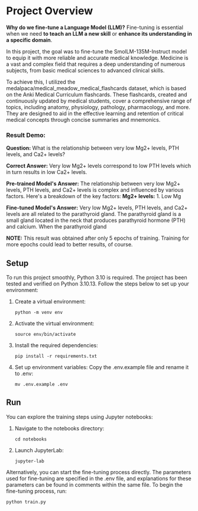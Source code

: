 # Project Overview

**Why do we fine-tune a Language Model (LLM)?** Fine-tuning is essential when we need **to teach an LLM a new skill** or **enhance its understanding in a specific domain**. 

In this project, the goal was to fine-tune the SmolLM-135M-Instruct model to equip it with more reliable and accurate medical knowledge. Medicine is a vast and complex field that requires a deep understanding of numerous subjects, from basic medical sciences to advanced clinical skills.

To achieve this, I utilized the medalpaca/medical_meadow_medical_flashcards dataset, which is based on the Anki Medical Curriculum flashcards. These flashcards, created and continuously updated by medical students, cover a comprehensive range of topics, including anatomy, physiology, pathology, pharmacology, and more. They are designed to aid in the effective learning and retention of critical medical concepts through concise summaries and mnemonics.

### Result Demo:

**Question:** What is the relationship between very low Mg2+ levels, PTH levels, and Ca2+ levels?

**Correct Answer:** Very low Mg2+ levels correspond to low PTH levels which in turn results in low Ca2+ levels.

**Pre-trained Model's Answer:** The relationship between very low Mg2+ levels, PTH levels, and Ca2+ levels is complex and influenced by various factors. Here's a breakdown of the key factors: **Mg2+ levels:** 1. Low Mg

**Fine-tuned Model's Answer:** Very low Mg2+ levels, PTH levels, and Ca2+ levels are all related to the parathyroid gland. The parathyroid gland is a small gland located in the neck that produces parathyroid hormone (PTH) and calcium. When the parathyroid gland

**NOTE:** This result was obtained after only 5 epochs of training. Training for more epochs could lead to better results, of course.

## Setup
To run this project smoothly, Python 3.10 is required. The project has been tested and verified on Python 3.10.13. Follow the steps below to set up your environment:

1. Create a virtual environment:
    ```
    python -m venv env
    ```

2. Activate the virtual environment:
    ```
    source env/bin/activate
    ```

3. Install the required dependencies:
    ```
    pip install -r requirements.txt
    ```

4. Set up environment variables: Copy the .env.example file and rename it to .env:
    ```
    mv .env.example .env
    ```

## Run
You can explore the training steps using Jupyter notebooks:

1. Navigate to the notebooks directory:
    ```
    cd notebooks
    ```
2. Launch JupyterLab:
    ```chatinput
    jupyter-lab
    ```

Alternatively, you can start the fine-tuning process directly. The parameters used for fine-tuning are specified in the .env file, and explanations for these parameters can be found in comments within the same file. 
To begin the fine-tuning process, run:
```
python train.py
```